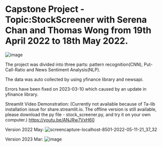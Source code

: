 # Capstone Project - Topic:StockScreener with Serena Chan and Thomas Wong from 19th April 2022 to 18th May 2022.
![image](https://user-images.githubusercontent.com/97008731/168753248-ba9bf466-e638-49fd-983d-33550cddb604.png)

The project was divided into three parts: pattern recognition(CNN), Put-Call-Ratio and News Sentiment Analysis(NLP).

The data was auto collected by using yfinance library and newsapi.


Errors have been fixed on 2023-03-10 which caused by an update in yfinance library.


Streamlit Video Demonstration: (Currently not available because of Ta-lib installation issue for share.streamlit.io. The offline version is still available, please download the py file - stock_screener.py, and try it on your own computer.)
https://youtu.be/ANJRw7VxH60

Version 2022 May:
![screencapture-localhost-8501-2022-05-11-21_37_32](https://user-images.githubusercontent.com/97008731/168753506-a80bbdb5-f41f-49cd-ad5f-bf68d6eaa5e1.png)


Version 2023 Mar:
![image](https://user-images.githubusercontent.com/97008731/224281246-dc5e214e-8365-4349-9081-541154ec9924.png)
